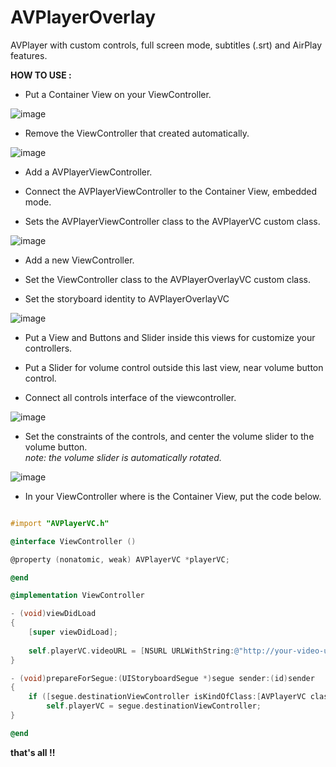 # AVPlayerOverlay

AVPlayer with custom controls, full screen mode, subtitles (.srt) and AirPlay features.

**HOW TO USE :**

* Put a Container View on your ViewController.

![image](https://github.com/priore/AVPlayerOverlay/blob/master/images/step1.jpg)

* Remove the ViewController that created automatically.

![image](https://github.com/priore/AVPlayerOverlay/blob/master/images/step2.jpg)

* Add a AVPlayerViewController.

* Connect the AVPlayerViewController to the Container View, embedded mode.

* Sets the AVPlayerViewController class to the AVPlayerVC custom class.

![image](https://github.com/priore/AVPlayerOverlay/blob/master/images/step3.jpg)

* Add a new ViewController.

* Set the ViewController class to the AVPlayerOverlayVC custom class.

* Set the storyboard identity to AVPlayerOverlayVC

![image](https://github.com/priore/AVPlayerOverlay/blob/master/images/step4.jpg)

* Put a View and Buttons and Slider inside this views for customize your controllers.

* Put a Slider for volume control outside this last view, near volume button control.

* Connect all controls interface of the viewcontroller.

![image](https://github.com/priore/AVPlayerOverlay/blob/master/images/step5.jpg)

* Set the constraints of the controls, and center the volume slider to the volume button.<br> 
_note: the volume slider is automatically rotated._

![image](https://github.com/priore/AVPlayerOverlay/blob/master/images/step6.jpg)

* In your ViewController where is the Container View, put the code below.

```objective-c

#import "AVPlayerVC.h"

@interface ViewController ()

@property (nonatomic, weak) AVPlayerVC *playerVC;

@end

@implementation ViewController

- (void)viewDidLoad
{
    [super viewDidLoad];
    
    self.playerVC.videoURL = [NSURL URLWithString:@"http://your-video-url"];
}

- (void)prepareForSegue:(UIStoryboardSegue *)segue sender:(id)sender
{
    if ([segue.destinationViewController isKindOfClass:[AVPlayerVC class]])
        self.playerVC = segue.destinationViewController;
}

@end

```


**that's all !!**
